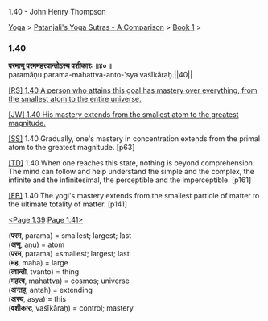 1.40 - John Henry Thompson 

[Yoga](../../../yoga.md)‎ > ‎[Patanjali's Yoga Sutras - A Comparison](../../patanjani.md)‎ > ‎[Book 1](../book-1.md)‎ > ‎

### 1.40

**परमाणु परममहत्त्वान्तोऽस्य वशीकारः ॥४०॥**  
paramāṇu parama-mahattva-anto-'sya vaśīkāraḥ ||40||  
  
  
[\[RS\] 1.40 A person who attains this goal has mastery over everything, from the smallest atom to the entire universe.](http://www.ashtangayoga.info/philosophy/yoga-sutra-patanjali/chapter-1/item/paramanu-parama-mahattva-anto-vashikarah/)  
  
[\[JW\] 1.40 His mastery extends from the smallest atom to the greatest magnitude.](http://books.google.com/books?id=YzFImjtOxUwC&pg=PA77&ci=137%2C587%2C715%2C54&source=bookclip)  
  
[\[SS\]](http://www.amazon.com/Yoga-Sutras-Patanjali-Commentary-Satchidananda/dp/0932040381) 1.40 Gradually, one's mastery in concentration extends from the primal atom to the greatest magnitude. \[p63\]  
  
[\[TD\]](http://www.amazon.com/Heart-Yoga-Developing-Personal-Practice/dp/089281764X/ref=sr_1_5?ie=UTF8&qid=1326228195&sr=8-5) 1.40 When one reaches this state, nothing is beyond comprehension. The mind can follow and help understand the simple and the complex, the infinite and the infinitesimal, the perceptible and the imperceptible. \[p161\]  
  
[\[EB\]](http://www.amazon.com/Yoga-Sutras-Patanjali-Translation-Commentary/dp/0865477361/ref=sr_1_1?ie=UTF8&s=books&qid=1250508322&sr=1-1) 1.40 The yogi's mastery extends from the smallest particle of matter to the ultimate totality of matter. \[p141\]  
  
  
[<Page 1.39](139.md)  [Page 1.41>](141.md)  
  
  
  

(**परम**, parama) = smallest; largest; last  
(**अणु**, aṇu) = atom  
(**परम**, parama) =smallest; largest; last  
(**मह**, maha) = large  
(**त्वान्तो**, tvānto) = thing  
(**महत्त्व**, mahattva) = cosmos; universe  
(**अन्तह्**, antah) = extending  
(**अस्य**, asya) = this  
(**वशीकारः**, vaśīkāraḥ) = control; mastery

